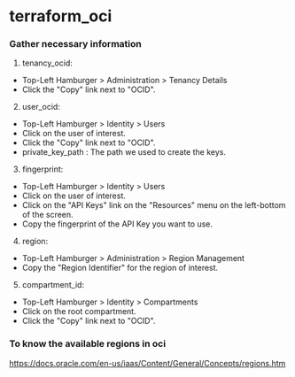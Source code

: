 # terraform_oci
### Gather necessary information 
1. tenancy_ocid:
* Top-Left Hamburger > Administration > Tenancy Details  
* Click the "Copy" link next to "OCID".

2. user_ocid:
* Top-Left Hamburger > Identity > Users
* Click on the user of interest.
* Click the "Copy" link next to "OCID".
* private_key_path : The path we used to create the keys.

3. fingerprint:
* Top-Left Hamburger > Identity > Users
* Click on the user of interest.
* Click on the "API Keys" link on the "Resources" menu on the left-bottom of the screen.
* Copy the fingerprint of the API Key you want to use.

4. region:
* Top-Left Hamburger > Administration > Region Management
* Copy the "Region Identifier" for the region of interest.

5. compartment_id:
* Top-Left Hamburger > Identity > Compartments
* Click on the root compartment.
* Click the "Copy" link next to "OCID".

### To know the available regions in oci
https://docs.oracle.com/en-us/iaas/Content/General/Concepts/regions.htm

